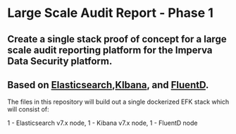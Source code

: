 # Large Scale Audit Report - Phase 1
## Create a single stack proof of concept for a large scale audit reporting platform for the Imperva Data Security platform.

## Based on [Elasticsearch](https://www.elastic.co/),[KIbana](https://www.elastic.co/products/kibana), and [FluentD](https://www.fluentd.org/).

The files in this repository will build out a single dockerized EFK stack which
will consist of:

1 - Elasticsearch v7.x node, 
1 - Kibana v7.x node, 
1 - FluentD node


